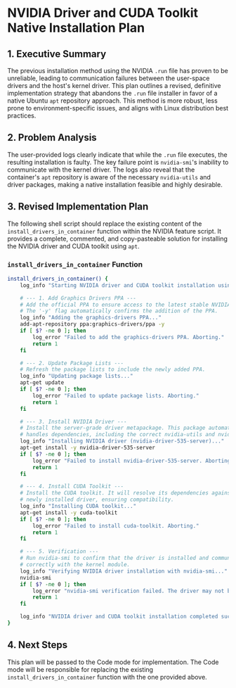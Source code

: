 # NVIDIA Driver and CUDA Toolkit Native Installation Plan

## 1. Executive Summary

The previous installation method using the NVIDIA `.run` file has proven to be unreliable, leading to communication failures between the user-space drivers and the host's kernel driver. This plan outlines a revised, definitive implementation strategy that abandons the `.run` file installer in favor of a native Ubuntu `apt` repository approach. This method is more robust, less prone to environment-specific issues, and aligns with Linux distribution best practices.

## 2. Problem Analysis

The user-provided logs clearly indicate that while the `.run` file executes, the resulting installation is faulty. The key failure point is `nvidia-smi`'s inability to communicate with the kernel driver. The logs also reveal that the container's `apt` repository is aware of the necessary `nvidia-utils` and driver packages, making a native installation feasible and highly desirable.

## 3. Revised Implementation Plan

The following shell script should replace the existing content of the `install_drivers_in_container` function within the NVIDIA feature script. It provides a complete, commented, and copy-pasteable solution for installing the NVIDIA driver and CUDA toolkit using `apt`.

### `install_drivers_in_container` Function

```bash
install_drivers_in_container() {
    log_info "Starting NVIDIA driver and CUDA toolkit installation using native apt packages."

    # --- 1. Add Graphics Drivers PPA ---
    # Add the official PPA to ensure access to the latest stable NVIDIA drivers.
    # The '-y' flag automatically confirms the addition of the PPA.
    log_info "Adding the graphics-drivers PPA..."
    add-apt-repository ppa:graphics-drivers/ppa -y
    if [ $? -ne 0 ]; then
        log_error "Failed to add the graphics-drivers PPA. Aborting."
        return 1
    fi

    # --- 2. Update Package Lists ---
    # Refresh the package lists to include the newly added PPA.
    log_info "Updating package lists..."
    apt-get update
    if [ $? -ne 0 ]; then
        log_error "Failed to update package lists. Aborting."
        return 1
    fi

    # --- 3. Install NVIDIA Driver ---
    # Install the server-grade driver metapackage. This package automatically
    # handles dependencies, including the correct nvidia-utils and nvidia-smi.
    log_info "Installing NVIDIA driver (nvidia-driver-535-server)..."
    apt-get install -y nvidia-driver-535-server
    if [ $? -ne 0 ]; then
        log_error "Failed to install nvidia-driver-535-server. Aborting."
        return 1
    fi

    # --- 4. Install CUDA Toolkit ---
    # Install the CUDA toolkit. It will resolve its dependencies against the
    # newly installed driver, ensuring compatibility.
    log_info "Installing CUDA toolkit..."
    apt-get install -y cuda-toolkit
    if [ $? -ne 0 ]; then
        log_error "Failed to install cuda-toolkit. Aborting."
        return 1
    fi

    # --- 5. Verification ---
    # Run nvidia-smi to confirm that the driver is installed and communicating
    # correctly with the kernel module.
    log_info "Verifying NVIDIA driver installation with nvidia-smi..."
    nvidia-smi
    if [ $? -ne 0 ]; then
        log_error "nvidia-smi verification failed. The driver may not be loaded correctly."
        return 1
    fi

    log_info "NVIDIA driver and CUDA toolkit installation completed successfully."
}
```

## 4. Next Steps

This plan will be passed to the Code mode for implementation. The Code mode will be responsible for replacing the existing `install_drivers_in_container` function with the one provided above.